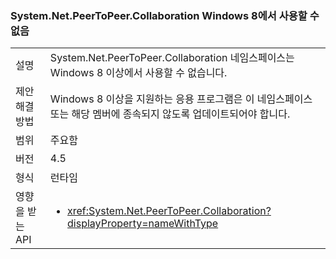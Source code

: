 ### <a name="systemnetpeertopeercollaboration-unavailable-on-windows-8"></a>System.Net.PeerToPeer.Collaboration Windows 8에서 사용할 수 없음

|   |   |
|---|---|
|설명|System.Net.PeerToPeer.Collaboration 네임스페이스는 Windows 8 이상에서 사용할 수 없습니다.|
|제안 해결 방법|Windows 8 이상을 지원하는 응용 프로그램은 이 네임스페이스 또는 해당 멤버에 종속되지 않도록 업데이트되어야 합니다.|
|범위|주요함|
|버전|4.5|
|형식|런타임|
|영향을 받는 API|<ul><li><xref:System.Net.PeerToPeer.Collaboration?displayProperty=nameWithType></li></ul>|

